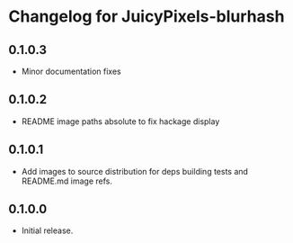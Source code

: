 # Changelog for JuicyPixels-blurhash

## 0.1.0.3

  - Minor documentation fixes

## 0.1.0.2

  - README image paths absolute to fix hackage display

## 0.1.0.1

  - Add images to source distribution for deps building tests and README.md image refs.

## 0.1.0.0

  - Initial release.
